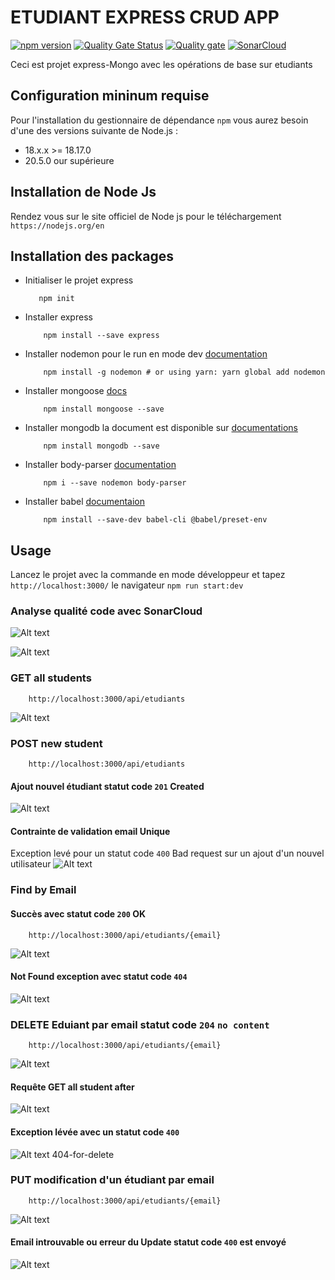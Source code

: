 # ETUDIANT EXPRESS CRUD APP 
[![npm version](https://img.shields.io/npm/v/npm.svg)](https://www.npmjs.com/package/npm/v/10.2.4#npm---a-javascript-package-manager)
[![Quality Gate Status](https://sonarcloud.io/api/project_badges/measure?project=moAllElite_express-etudiant&metric=alert_status)](https://sonarcloud.io/summary/new_code?id=moAllElite_express-etudiant)
[![Quality gate](https://sonarcloud.io/api/project_badges/quality_gate?project=moAllElite_express-etudiant)](https://sonarcloud.io/summary/new_code?id=moAllElite_express-etudiant)
[![SonarCloud](https://sonarcloud.io/images/project_badges/sonarcloud-orange.svg)](https://sonarcloud.io/summary/new_code?id=moAllElite_express-etudiant)

Ceci est projet express-Mongo avec les opérations de base sur etudiants

## Configuration mininum requise
Pour l'installation du gestionnaire de dépendance `npm` vous aurez besoin d'une des versions suivante de Node.js :
-   18.x.x >= 18.17.0
-   20.5.0 our supérieure
## Installation de Node Js
Rendez vous sur le site officiel de Node js pour le téléchargement
`https://nodejs.org/en`
## Installation des packages
-   Initialiser le projet express

     ```````
        npm init
    ```````
- Installer express 
    ```````
        npm install --save express
    ```````
- Installer nodemon pour le run en mode dev [documentation](https://www.npmjs.com/package/nodemon)
    ```````
        npm install -g nodemon # or using yarn: yarn global add nodemon
    ```````
- Installer mongoose [docs](https://mongoosejs.com/docs/index.html)
    ```````
        npm install mongoose --save
    ```````
-  Installer mongodb la document est disponible sur [documentations](https://cloud.mongodb.com/)
    ```````
        npm install mongodb --save
    ````````
- Installer body-parser [documentation](https://www.npmjs.com/package/body-parser)
    ````````
        npm i --save nodemon body-parser
    ````````
- Installer babel [documentaion](https://www.npmjs.com/package/@babel/preset-env)
    ``````
        npm install --save-dev babel-cli @babel/preset-env
    ``````
## Usage

Lancez le projet avec la commande en mode développeur et tapez  `http://localhost:3000/` le navigateur
    ````````
        npm run start:dev
    ````````
### Analyse qualité code avec SonarCloud
![Alt text](https://github.com/moAllElite/express-etudiant/blob/main/src/assets/sonar.png)

![Alt text](https://github.com/moAllElite/express-etudiant/blob/main/src/assets/sonar-tab.png)

### GET all students
```````
    http://localhost:3000/api/etudiants
```````
![Alt text](https://github.com/moAllElite/express-etudiant/blob/main/src/assets/liste_des_etudiants.png)

### POST new student
```````
    http://localhost:3000/api/etudiants
```````
#### Ajout nouvel étudiant statut code `201` Created
![Alt text](https://github.com/moAllElite/express-etudiant/blob/main/src/assets/new_student.png)
#### Contrainte de validation email Unique 
Exception levé pour un statut code `400` Bad request sur un ajout d'un nouvel utilisateur
![Alt text](https://github.com/moAllElite/express-etudiant/blob/main/src/assets/contrainte_unique_email.png)
### Find by Email
#### Succès avec statut code `200` OK
```````
    http://localhost:3000/api/etudiants/{email}
```````
![Alt text](https://github.com/moAllElite/express-etudiant/blob/main/src/assets/find_by_email.png)
####  Not Found  exception avec statut code `404`
![Alt text](https://github.com/moAllElite/express-etudiant/blob/main/src/assets/student_not_found.png)
### DELETE Eduiant par email statut code `204` `no content`
```````
    http://localhost:3000/api/etudiants/{email}
```````
![Alt text](https://github.com/moAllElite/express-etudiant/blob/main/src/assets/delete-student-by-email.png)
#### Requête GET all student after 
![Alt text](https://github.com/moAllElite/express-etudiant/blob/main/src/assets/after-delete.png)
#### Exception lévée avec un statut code `400` 
![Alt text](https://github.com/moAllElite/express-etudiant/blob/main/src/assets/404-for-delete.png)
404-for-delete 
### PUT modification d'un étudiant par email
```````
    http://localhost:3000/api/etudiants/{email}
```````
![Alt text](https://github.com/moAllElite/express-etudiant/blob/main/src/assets/put-success.png)
#### Email introuvable ou erreur du Update statut code `400` est envoyé
![Alt text](https://github.com/moAllElite/express-etudiant/blob/main/src/assets/put-failed.png)